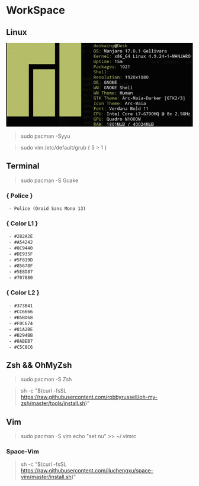 # WorkSpace
## Linux
![img](./picture/screenfetch.png)

> sudo pacman -Syyu

> sudo vim /etc/default/grub { 5 > 1 }

## Terminal
> sudo pacman -S Guake

### { Police }
     - Police (Droid Sans Mono 13)
### { Color L1 }
     - #282A2E
     - #A54242
     - #8C9440
     - #DE935F
     - #5F819D
     - #85678F
     - #5E8D87
     - #707880
###  { Color L2 }
     - #373B41
     - #CC6666
     - #B5BD68
     - #F0C674
     - #81A2BE
     - #B294BB
     - #8ABEB7
     - #C5C8C6
## Zsh && OhMyZsh
  > sudo pacman -S Zsh

  > sh -c "$(curl -fsSL https://raw.githubusercontent.com/robbyrussell/oh-my-zsh/master/tools/install.sh)"

## Vim
  > sudo pacman -S vim
  > echo "set nu" >> ~/.vimrc

### Space-Vim
  > sh -c "$(curl -fsSL https://raw.githubusercontent.com/liuchengxu/space-vim/master/install.sh)"
